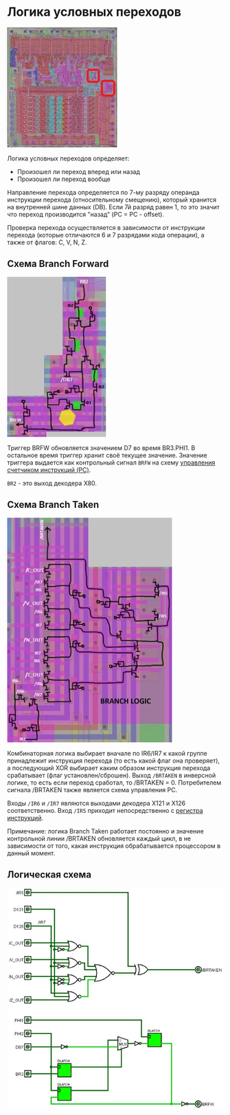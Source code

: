 # Логика условных переходов

![6502_locator_branch](/BreakingNESWiki/imgstore/6502_locator_branch.jpg)

Логика условных переходов определяет:
- Произошел ли переход вперед или назад
- Произошел ли переход вообще

Направление перехода определяется по 7-му разряду операнда инструкции перехода (относительному смещению), который хранится на внутренней шине данных (DB). Если 7й разряд равен 1, то это значит что переход производится "назад" (PC = PC - offset).

Проверка перехода осуществляется в зависимости от инструкции перехода (которые отличаются 6 и 7 разрядами кода операции), а также от флагов: C, V, N, Z.

## Схема Branch Forward

![branch_forward_tran](/BreakingNESWiki/imgstore/branch_forward_tran.jpg)

Триггер BRFW обновляется значением D7 во время BR3.PHI1. В остальное время триггер хранит своё текущее значение. Значение триггера выдается как контрольный сигнал `BRFW` на схему [управления счетчиком инструкций (PC)](pc_control.md).

`BR2` - это выход декодера X80.

## Схема Branch Taken

![branch_taken_tran](/BreakingNESWiki/imgstore/branch_taken_tran.jpg)

Комбинаторная логика выбирает вначале по IR6/IR7 к какой группе принадлежит инструкция перехода (то есть какой флаг она проверяет), а последующий XOR выбирает каким образом инструкция перехода срабатывает (флаг установлен/сброшен). 
Выход `/BRTAKEN` в инверсной логике, то есть если переход сработал, то /BRTAKEN = 0. Потребителем сигнала /BRTAKEN также является схема управления PC.

Входы `/IR6` и `/IR7` являются выходами декодера X121 и X126 соответственно. Вход `/IR5` приходит непосредственно с [регистра инструкций](ir.md).

Примечание: логика Branch Taken работает постоянно и значение контрольной линии /BRTAKEN обновляется каждый цикл, в не зависимости от того, какая инструкция обрабатывается процессором в данный момент.

## Логическая схема

![branch_logic_logisim](/BreakingNESWiki/imgstore/logisim/branch_logic_logisim.jpg)
